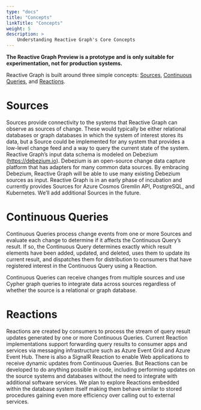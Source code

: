 ```yaml
---
type: "docs"
title: "Concepts"
linkTitle: "Concepts"
weight: 5
description: >
    Understanding Reactive Graph's Core Concepts
---
```


**The Reactive Graph Preview is a prototype and is only suitable for experimentation, not for production systems.**

Reactive Graph is built around three simple concepts: [Sources](#sources), [Continuous Queries](#continuous-queries), and [Reactions](#reactions). 

 
# Sources
Sources provide connectivity to the systems that Reactive Graph can observe as sources of change. These would typically be either relational databases or graph databases in which the system of interest stores its data, but a Source could be implemented for any system that provides a low-level change feed and a way to query the current state of the system. Reactive Graph’s input data schema is modeled on Debezium (https://debezium.io). Debezium is an open-source change data capture platform that has adapters for many common data sources. By embracing Debezium, Reactive Graph will be able to use many existing Debezium sources as input. Reactive Graph is in an early phase of incubation and currently provides Sources for Azure Cosmos Gremlin API, PostgreSQL, and Kubernetes. We’ll add additional Sources in the future.

 

# Continuous Queries
Continuous Queries process change events from one or more Sources and evaluate each change to determine if it affects the Continuous Query’s result. If so, the Continuous Query determines exactly which result elements have been added, updated, and deleted, uses them to update its current result, and dispatches them for distribution to consumers that have registered interest in the Continuous Query using a Reaction.

Continuous Queries can receive changes from multiple sources and use Cypher graph queries to integrate data across sources regardless of whether the source is a relational or graph database. 

 

# Reactions
Reactions are created by consumers to process the stream of query result updates generated by one or more Continuous Queries. Current Reaction implementations support forwarding query results to consumer apps and services via messaging infrastructure such as Azure Event Grid and Azure Event Hub. There is also a SignalR Reaction to enable Web applications to receive dynamic updates from Continuous Queries. But Reactions can be developed to do anything possible in code, including performing updates on the source systems and databases without the need to integrate with additional software services. We plan to explore Reactions embedded within the database system itself making them behave similar to stored procedures gaining even more efficiency over calling out to external services.

 

